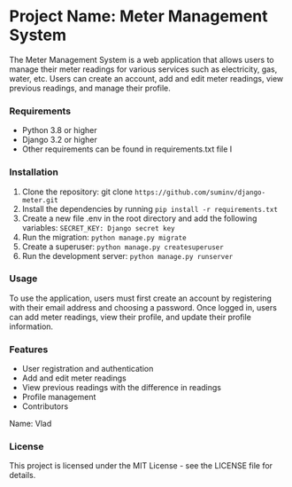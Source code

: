 # Project Name: Meter Management System

The Meter Management System is a web application that allows users to manage their meter readings for various services such as electricity, gas, water, etc. Users can create an account, add and edit meter readings, view previous readings, and manage their profile.

### Requirements

* Python 3.8 or higher
* Django 3.2 or higher
* Other requirements can be found in requirements.txt file
I
### Installation

1. Clone the repository: git clone `https://github.com/suminv/django-meter.git`
2. Install the dependencies by running `pip install -r requirements.txt`
3. Create a new file .env in the root directory and add the following variables:
`SECRET_KEY: Django secret key`
4. Run the migration: `python manage.py migrate`
5. Create a superuser: `python manage.py createsuperuser`
6. Run the development server: `python manage.py runserver`

### Usage

To use the application, users must first create an account by registering with their email address and choosing a password. Once logged in, users can add meter readings, view their profile, and update their profile information.

### Features

* User registration and authentication
* Add and edit meter readings
* View previous readings with the difference in readings
* Profile management
* Contributors

Name: Vlad

### License

This project is licensed under the MIT License - see the LICENSE file for details.



